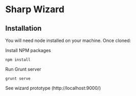 # Sharp Wizard
## Installation
You will need node installed on your machine. Once cloned:

Install NPM packages
````
npm install
````

Run Grunt server
````
grunt serve
````

See wizard prototype (http://localhost:9000/)

